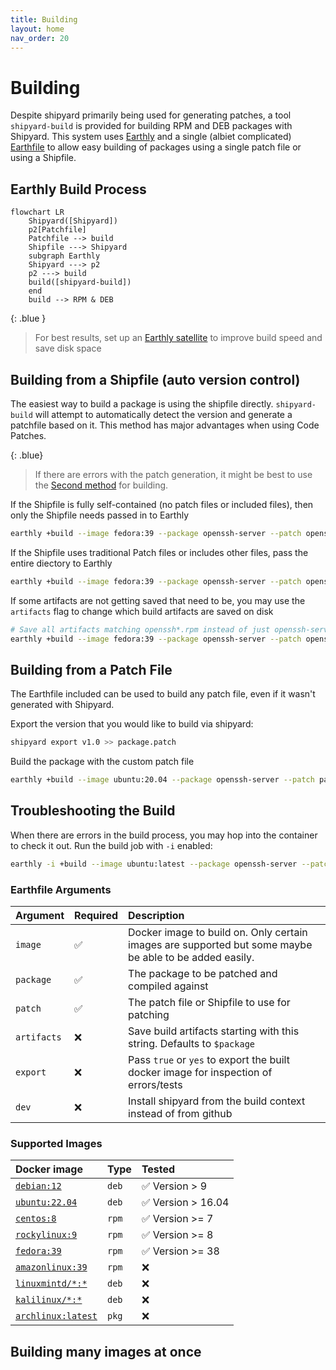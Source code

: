 ```yaml
---
title: Building
layout: home
nav_order: 20
---
```


# Building
Despite shipyard primarily being used for generating patches, a tool `shipyard-build` is provided for building RPM and DEB packages with Shipyard. This system uses [Earthly](https://earthly.dev) and a single (albiet complicated) [Earthfile](../Earthfile) to allow easy building of packages using a single patch file or using a Shipfile.


## Earthly Build Process

```mermaid
flowchart LR
    Shipyard([Shipyard])
    p2[Patchfile]
    Patchfile --> build
    Shipfile ---> Shipyard
    subgraph Earthly
    Shipyard ---> p2
    p2 ---> build
    build([shipyard-build])
    end
    build --> RPM & DEB
```

{: .blue }

> For best results, set up an [Earthly satellite](https://docs.earthly.dev/earthly-cloud/satellites#getting-started) to improve build speed and save disk space


## Building from a Shipfile (auto version control)

The easiest way to build a package is using the shipfile directly. `shipyard-build` will attempt to
automatically detect the version and generate a patchfile based on it. This method has major advantages when using Code Patches.

{: .blue}
> If there are errors with the patch generation, it might be best to use the [Second method](#building-from-a-patch-file) for building.


If the Shipfile is fully self-contained (no patch files or included files), then only the Shipfile needs passed in to Earthly
```bash
earthly +build --image fedora:39 --package openssh-server --patch openssh/Shipfile.py
```

If the Shipfile uses traditional Patch files or includes other files, pass the entire diectory to Earthly
```bash
earthly +build --image fedora:39 --package openssh-server --patch openssh/
```

If some artifacts are not getting saved that need to be, you may use the `artifacts` flag to change which build artifacts are saved on disk

```bash
# Save all artifacts matching openssh*.rpm instead of just openssh-server*.rpm
earthly +build --image fedora:39 --package openssh-server --patch openssh/Shipfile.py --artifacts openssh
```

## Building from a Patch File

The Earthfile included can be used to build any patch file, even if it wasn't generated with Shipyard. 

Export the version that you would like to build via shipyard:
```bash
shipyard export v1.0 >> package.patch
```

Build the package with the custom patch file
```bash
earthly +build --image ubuntu:20.04 --package openssh-server --patch package.patch
```

## Troubleshooting the Build
When there are errors in the build process, you may hop into the container to check it out. Run the build job with `-i` enabled:

```bash
earthly -i +build --image ubuntu:latest --package openssh-server --patch shipfile.py
```

### Earthfile Arguments

| Argument | Required | Description |
| :-- | -- | :-- |
| `image` | ✅ | Docker image to build on. Only certain images are supported but some maybe be able to be added easily. |
| `package` | ✅ | The package to be patched and compiled against |
| `patch` | ✅ | The patch file or Shipfile to use for patching |
| `artifacts` | ❌ | Save build artifacts starting with this string. Defaults to `$package` |
| `export` | ❌ | Pass `true` or `yes` to export the built docker image for inspection of errors/tests |
| `dev` | ❌ | Install shipyard from the build context instead of from github |


### Supported Images

| Docker image | Type | Tested |
|:--|:--|:--|
| [`debian:12`](https://hub.docker.com/_/debian) | `deb` | ✅ Version > 9 |
| [`ubuntu:22.04`](https://hub.docker.com/_/ubuntu) | `deb` | ✅ Version > 16.04|
| [`centos:8`](https://hub.docker.com/_/centos) | `rpm` |  ✅ Version >= 7 |
| [`rockylinux:9`](https://hub.docker.com/_/rockylinux) | `rpm` |  ✅ Version >= 8 |
| [`fedora:39`](https://hub.docker.com/_/fedora) | `rpm` |  ✅ Version >= 38 |
| [`amazonlinux:39`](https://hub.docker.com/_/amazonlinux) | `rpm` | ❌ |
| [`linuxmintd/*:*`](https://hub.docker.com/u/linuxmintd) | `deb` | ❌ |
| [`kalilinux/*:*`](https://hub.docker.com/u/kalilinux) | `deb` | ❌ |
| [`archlinux:latest`](https://hub.docker.com/_/archlinux) | `pkg` | ❌ |


## Building many images at once
